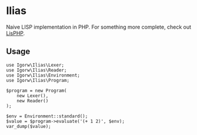 # Ilias

Naive LISP implementation in PHP. For something more complete, check out
[LisPHP](https://github.com/lisphp/lisphp).

## Usage

    use Igorw\Ilias\Lexer;
    use Igorw\Ilias\Reader;
    use Igorw\Ilias\Environment;
    use Igorw\Ilias\Program;

    $program = new Program(
        new Lexer(),
        new Reader()
    );

    $env = Environment::standard();
    $value = $program->evaluate('(+ 1 2)', $env);
    var_dump($value);
